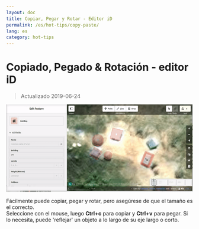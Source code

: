 ```yaml
---
layout: doc
title: Copiar, Pegar y Rotar - Editor iD
permalink: /es/hot-tips/copy-paste/
lang: es
category: hot-tips
---
```


Copiado, Pegado & Rotación - editor iD
=============

> Actualizado 2019-06-24

![copy-paste][]


Fácilmente puede copiar, pegar y rotar, pero asegúrese de que el tamaño es el correcto.   
Seleccione con el mouse, luego **Ctrl+c** para copiar y **Ctrl+v** para pegar. Si lo necesita, puede 'reflejar' un objeto a lo largo de su eje largo o corto.   

[copy-paste]:/images/hot-tips/copy-paste.gif
[keymon]:/images/hot-tips/keymon.png